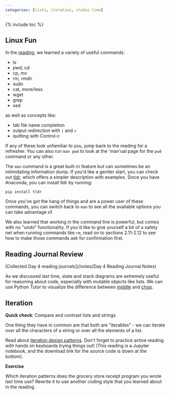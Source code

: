 ```yaml
---
categories: [lists, iteration, studio time]
---
```


{% include toc %}

## Linux Fun

In the [reading](/files/notes/linux.pdf), we learned a variety of useful commands:

- ls
- pwd, cd
- cp, mv
- rm, rmdir
- sudo
- cat, more/less
- wget
- grep 
- sed

as well as concepts like:

- tab file name completion
- output redirection with ```|``` and ```>```
- quitting with Control-c

If any of these look unfamiliar to you, jump back to the reading for a refresher.
You can also run ```man pwd``` to look at the 'man'ual page for the ```pwd``` command or any other.

The ```man``` command is a great built-in feature but can sometimes be an intimidating information dump.
If you'd like a gentler start, you can check out [tldr](https://tldr.sh/), which offers a simpler description with examples. Since you have Anaconda, you can install tldr by running:

```pip install tldr```

Once you've got the hang of things and are a power user of these commands, you can switch back to ```man``` to see all the available options you can take advantage of.

We also learned that working in the command line is powerful, but comes with no "undo" functionality. If you'd like to give yourself a bit of a safety net when running commands like ```rm```, read on to sections 2.11-2.12 to see how to make those commands ask for confirmation first.


## Reading Journal Review

[Collected Day 4 reading journals](/notes/Day 4 Reading Journal Notes)

As we discussed last time, state and stack diagrams are extremely useful for reasoning about code, especially with mutable objects like lists. We can use Python Tutor to visualize the difference between 
[middle](http://www.pythontutor.com/visualize.html#code=%23%20Think%20Python%20chapter%2010%20exercise%203%0A%0Adef%20middle%28s%29%3A%0A%20%20%20%20%22%22%22Return%20a%20new%20list%20that%20contains%20all%20but%20the%20first%20and%20last%20elements%20of%20s%22%22%22%0A%20%20%20%20return%20s%5B1%3A-1%5D%0A%0Atest_list%20%3D%20%5B1,2,3,4%5D%0Aresult%20%3D%20middle%28test_list%29%0A%0Aprint%28%22Middle%20returned%3A%20%22,%20result%29%0Aprint%28%22test_list%20is%20now%3A%22,%20test_list%29&cumulative=false&curInstr=0&heapPrimitives=false&mode=display&origin=opt-frontend.js&py=3&rawInputLstJSON=%5B%5D&textReferences=false)
and
[chop](http://www.pythontutor.com/visualize.html#code=%23%20Think%20Python%20chapter%2010%20exercise%204%0A%0Adef%20chop%28s%29%3A%0A%20%20%20%20%22%22%22Modify%20s%20by%20removing%20the%20first%20and%20last%20elements%20and%20return%20None.%22%22%22%0A%20%20%20%20del%20s%5B0%5D%0A%20%20%20%20del%20s%5B-1%5D%0A%20%20%20%20return%20None%0A%0Atest_list%20%3D%20%5B1,2,3,4%5D%0Aresult%20%3D%20chop%28test_list%29%0A%0Aprint%28%22Chop%20returned%3A%20%22,%20result%29%0Aprint%28%22test_list%20is%20now%3A%22,%20test_list%29&cumulative=false&curInstr=0&heapPrimitives=false&mode=display&origin=opt-frontend.js&py=3&rawInputLstJSON=%5B%5D&textReferences=false).



## Iteration

**Quick check**: Compare and contrast lists and strings

One thing they have in common are that both are "iterables" - we can iterate over all the characters of a string or over all the elements of a list.

Read about [iteration design patterns](/notes/iteration-patterns). Don't forget to practice active reading with hands on keyboards trying things out! (This reading is a Jupyter notebook, and the download link for the source code is down at the bottom).

**Exercise**

Which iteration patterns does the grocery store receipt program you wrote last time use? Rewrite it to use another coding style that you learned about in the reading.

